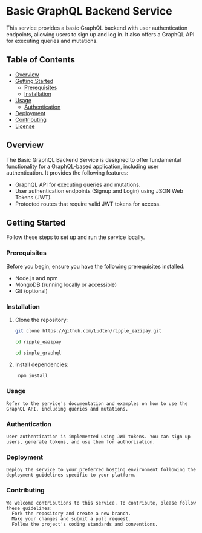 # Basic GraphQL Backend Service

This service provides a basic GraphQL backend with user authentication endpoints, allowing users to sign up and log in. It also offers a GraphQL API for executing queries and mutations.

## Table of Contents

- [Overview](#overview)
- [Getting Started](#getting-started)
  - [Prerequisites](#prerequisites)
  - [Installation](#installation)
- [Usage](#usage)
  - [Authentication](#authentication)
- [Deployment](#deployment)
- [Contributing](#contributing)
- [License](#license)

## Overview

The Basic GraphQL Backend Service is designed to offer fundamental functionality for a GraphQL-based application, including user authentication. It provides the following features:

- GraphQL API for executing queries and mutations.
- User authentication endpoints (Signup and Login) using JSON Web Tokens (JWT).
- Protected routes that require valid JWT tokens for access.

## Getting Started

Follow these steps to set up and run the service locally.

### Prerequisites

Before you begin, ensure you have the following prerequisites installed:

- Node.js and npm
- MongoDB (running locally or accessible)
- Git (optional)

### Installation

1. Clone the repository:

   ```bash
   git clone https://github.com/Ludten/ripple_eazipay.git
   
   cd ripple_eazipay
   
   cd simple_graphql

2. Install dependencies:

   ```bash
    npm install

### Usage

    Refer to the service's documentation and examples on how to use the GraphQL API, including queries and mutations.

### Authentication

    User authentication is implemented using JWT tokens. You can sign up users, generate tokens, and use them for authorization.

### Deployment

    Deploy the service to your preferred hosting environment following the deployment guidelines specific to your platform.

### Contributing

    We welcome contributions to this service. To contribute, please follow these guidelines:
      Fork the repository and create a new branch.
      Make your changes and submit a pull request.
      Follow the project's coding standards and conventions.
      

